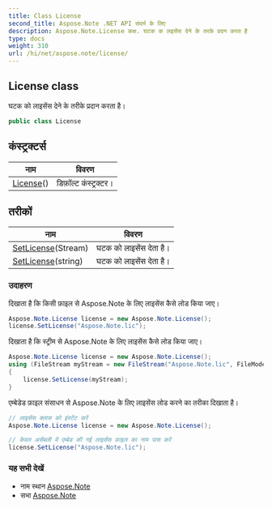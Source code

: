 ```yaml
---
title: Class License
second_title: Aspose.Note .NET API संदर्भ के लिए
description: Aspose.Note.License कक्ष. घटक क लइसेंस देने के तरके प्रदन करत है
type: docs
weight: 310
url: /hi/net/aspose.note/license/
---
```

## License class

घटक को लाइसेंस देने के तरीके प्रदान करता है।

```csharp
public class License
```

## कंस्ट्रक्टर्स

| नाम | विवरण |
| --- | --- |
| [License](license/)() | डिफ़ॉल्ट कंस्ट्रक्टर। |

## तरीकों

| नाम | विवरण |
| --- | --- |
| [SetLicense](../../aspose.note/license/setlicense/#setlicense)(Stream) | घटक को लाइसेंस देता है। |
| [SetLicense](../../aspose.note/license/setlicense/#setlicense_1)(string) | घटक को लाइसेंस देता है। |

### उदाहरण

दिखाता है कि किसी फ़ाइल से Aspose.Note के लिए लाइसेंस कैसे लोड किया जाए।

```csharp
Aspose.Note.License license = new Aspose.Note.License();
license.SetLicense("Aspose.Note.lic");
```

दिखाता है कि स्ट्रीम से Aspose.Note के लिए लाइसेंस कैसे लोड किया जाए।

```csharp
Aspose.Note.License license = new Aspose.Note.License();
using (FileStream myStream = new FileStream("Aspose.Note.lic", FileMode.Open))
{
    license.SetLicense(myStream);
}
```

एम्बेडेड फ़ाइल संसाधन से Aspose.Note के लिए लाइसेंस लोड करने का तरीका दिखाता है।

```csharp
// लाइसेंस क्लास को इंस्टेंट करें
Aspose.Note.License license = new Aspose.Note.License();

// केवल असेंबली में एम्बेड की गई लाइसेंस फ़ाइल का नाम पास करें
license.SetLicense("Aspose.Note.lic");
```

### यह सभी देखें

* नाम स्थान [Aspose.Note](../../aspose.note/)
* सभा [Aspose.Note](../../)


